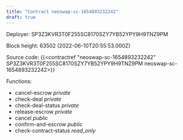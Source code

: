 ```yaml
---
title: "Contract neoswap-sc-1654893232242"
draft: true
---
```

Deployer: SP3Z3KVR3T0F255SC8170SZY7YB52YPY9H9TNZ9PM


 



Block height: 63502 (2022-06-10T20:55:53.000Z)

Source code: {{<contractref "neoswap-sc-1654893232242" SP3Z3KVR3T0F255SC8170SZY7YB52YPY9H9TNZ9PM neoswap-sc-1654893232242>}}

Functions:

* cancel-escrow _private_
* check-deal _private_
* check-deal-status _private_
* release-escrow _private_
* cancel _public_
* confirm-and-escrow _public_
* check-contract-status _read_only_
